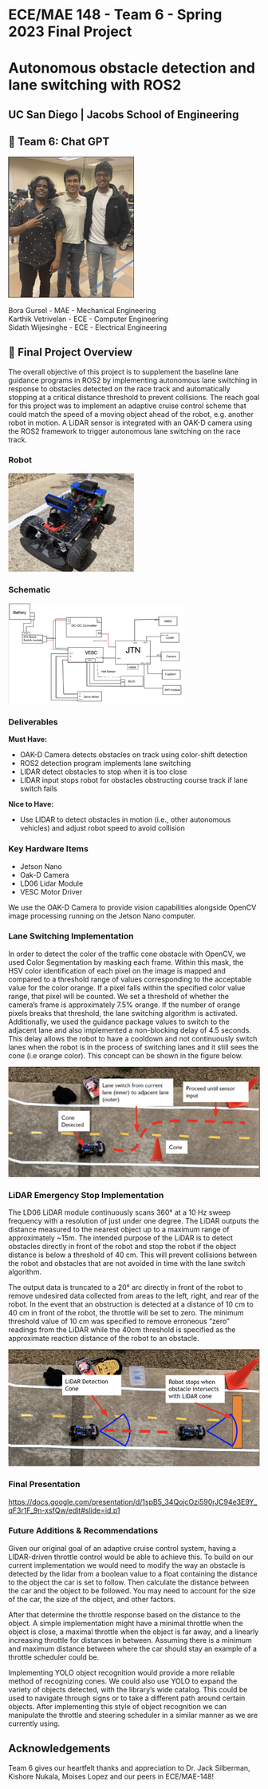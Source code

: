 # ECE/MAE 148 - Team 6 - Spring 2023 Final Project
# Autonomous obstacle detection and lane switching with ROS2
## UC San Diego | Jacobs School of Engineering

## :wave: Team 6: Chat GPT

<img src="Figures/Team_Photo.png"  width="50%" height="50%">

Bora Gursel - MAE - Mechanical Engineering <br>
Karthik Vetrivelan - ECE - Computer Engineering <br>
Sidath Wijesinghe - ECE - Electrical Engineering

## :blue_book: Final Project Overview

The overall objective of this project is to supplement the baseline lane guidance programs in ROS2  by implementing autonomous lane switching in response to obstacles detected on the race track and automatically stopping at a critical distance threshold to prevent collisions. The reach goal for this project was to implement an adaptive cruise control scheme that could match the speed of a moving object ahead of the robot, e.g. another robot in motion. A LiDAR sensor is integrated with an OAK-D camera using the ROS2 framework to trigger autonomous lane switching on the race track.

### Robot

<img src="Figures/Robot.png" width="50%" height="50%">

### Schematic

<img src="Figures/Electrical_Schematic.png" width="70%" height="70%">

### Deliverables
**Must Have:**
- OAK-D Camera detects obstacles on track using color-shift detection 
- ROS2 detection program implements lane switching 
- LIDAR detect obstacles to stop when it is too close
- LIDAR input stops robot for obstacles obstructing course track if lane switch fails

**Nice to Have:**
- Use LIDAR to detect obstacles in motion (i.e., other autonomous vehicles) and adjust robot speed to avoid collision 

### Key Hardware Items
- Jetson Nano 
- Oak-D Camera
- LD06 Lidar Module
- VESC Motor Driver

We use the OAK-D Camera to provide vision capabilities alongside OpenCV image processing running on the Jetson Nano computer. 

### Lane Switching Implementation 
In order to detect the color of the traffic cone obstacle with OpenCV, we used Color Segmentation by masking each frame. Within this mask, the HSV color identification of each pixel on the image is mapped and compared to a threshold range of values corresponding to the acceptable value for the color orange. If a pixel falls within the specified color value range, that pixel will be counted. We set a threshold of whether the camera’s frame is approximately 7.5% orange. If the number of orange pixels breaks that threshold, the lane switching algorithm is activated. Additionally, we used the guidance package values to switch to the adjacent lane and also implemented a non-blocking delay of 4.5 seconds. This delay allows the robot to have a cooldown and not continuously switch lanes when the robot is in the process of switching lanes and it still sees the cone (i.e orange color). This concept can be shown in the figure below.

<img src="Figures/Lane_Switching.png">

### LiDAR Emergency Stop Implementation 
The LD06 LiDAR module continuously scans 360° at a 10 Hz sweep frequency with a resolution of just under one degree. The LiDAR outputs the distance measured to the nearest object up to a maximum range of approximately ~15m. The intended purpose of the LiDAR is to detect obstacles directly in front of the robot and stop the robot if the object distance is below a threshold of 40 cm. This will prevent collisions between the robot and obstacles that are not avoided in time with the lane switch algorithm. 

The output data is truncated to a 20° arc directly in front of the robot to remove undesired data collected from areas to the left, right, and rear of the robot. In the event that an obstruction is detected at a distance of 10 cm to 40 cm in front of the robot, the throttle will be set to zero. The minimum threshold value of 10 cm was specified to remove erroneous “zero” readings from the LiDAR while the 40cm threshold is specified as the approximate reaction distance of the robot to an obstacle.

<img src="Figures/LIDAR_Detection.png">

### Final Presentation
https://docs.google.com/presentation/d/1spB5_34QojcOzi590rJC94e3E9Y_qF3r1F_9n-xsfQw/edit#slide=id.p1

### Future Additions & Recommendations
Given our original goal of an adaptive cruise control system, having a LIDAR-driven throttle control would be able to achieve this. To build on our current implementation we would need to modify the way an obstacle is detected by the lidar from a boolean value to a float containing the distance to the object the car is set to follow. Then calculate the distance between the car and the object to be followed. You may need to account for the size of the car, the size of the object, and other factors.

After that determine the throttle response based on the distance to the object. A simple implementation might have a minimal throttle when the object is close, a maximal throttle when the object is far away, and a linearly increasing throttle for distances in between. Assuming there is a minimum and maximum distance between where the car should stay an example of a throttle scheduler could be.

Implementing YOLO object recognition would provide a more reliable method of recognizing cones. We could also use YOLO to expand the variety of objects detected, with the library’s wide catalog. This could be used to navigate through signs or to take a different path around certain objects. After implementing this style of object recognition we can manipulate the throttle and steering scheduler in a similar manner as we are currently using.


## Acknowledgements
Team 6 gives our heartfelt thanks and appreciation to Dr. Jack Silberman, Kishore Nukala, Moises Lopez and our peers in ECE/MAE-148!




